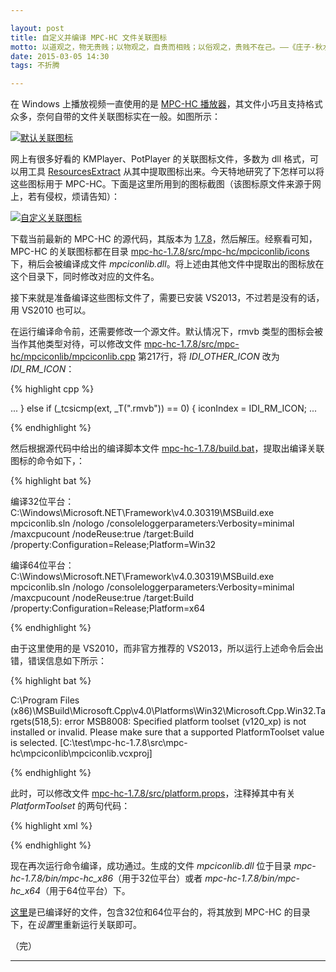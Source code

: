 ```yaml
---

layout: post
title: 自定义并编译 MPC-HC 文件关联图标
motto: 以道观之，物无贵贱；以物观之，自贵而相贱；以俗观之，贵贱不在己。——《庄子·秋水》
date: 2015-03-05 14:30
tags: 不折腾

---
```


在 Windows 上播放视频一直使用的是 [MPC-HC 播放器][ref-8]，其文件小巧且支持格式众多，奈何自带的文件关联图标实在一般。如图所示：

<!-- more -->

[![默认关联图标][pic-1]][pic-1]

网上有很多好看的 KMPlayer、PotPlayer 的关联图标文件，多数为 dll 格式，可以用工具 [ResourcesExtract][ref-1] 从其中提取图标出来。今天特地研究了下怎样可以将这些图标用于 MPC-HC。下面是这里所用到的图标截图（该图标原文件来源于网上，若有侵权，烦请告知）：

[![自定义关联图标][pic-2]][pic-2]

下载当前最新的 MPC-HC 的源代码，其版本为 [1.7.8][ref-2]，然后解压。经察看可知，MPC-HC 的关联图标都在目录 [mpc-hc-1.7.8/src/mpc-hc/mpciconlib/icons][ref-3] 下，稍后会被编译成文件 *mpciconlib.dll*。将上述由其他文件中提取出的图标放在这个目录下，同时修改对应的文件名。

接下来就是准备编译这些图标文件了，需要已安装 VS2013，不过若是没有的话，用 VS2010 也可以。

在运行编译命令前，还需要修改一个源文件。默认情况下，rmvb 类型的图标会被当作其他类型对待，可以修改文件 [mpc-hc-1.7.8/src/mpc-hc/mpciconlib/mpciconlib.cpp][ref-4] 第217行，将 *IDI_OTHER_ICON* 改为 *IDI_RM_ICON*：

{% highlight cpp %}

...
    } else if (_tcsicmp(ext, _T(".rmvb")) == 0) {
        iconIndex = IDI_RM_ICON;
...

{% endhighlight %}

然后根据源代码中给出的编译脚本文件 [mpc-hc-1.7.8/build.bat][ref-5]，提取出编译关联图标的命令如下，：

{% highlight bat %}

编译32位平台：
C:\Windows\Microsoft.NET\Framework\v4.0.30319\MSBuild.exe mpciconlib.sln /nologo /consoleloggerparameters:Verbosity=minimal /maxcpucount /nodeReuse:true /target:Build /property:Configuration=Release;Platform=Win32

编译64位平台：
C:\Windows\Microsoft.NET\Framework\v4.0.30319\MSBuild.exe mpciconlib.sln /nologo /consoleloggerparameters:Verbosity=minimal /maxcpucount /nodeReuse:true /target:Build /property:Configuration=Release;Platform=x64

{% endhighlight %}

由于这里使用的是 VS2010，而非官方推荐的 VS2013，所以运行上述命令后会出错，错误信息如下所示：

{% highlight bat %}

C:\Program Files (x86)\MSBuild\Microsoft.Cpp\v4.0\Platforms\Win32\Microsoft.Cpp.Win32.Targets(518,5): 
error MSB8008: Specified platform toolset (v120_xp) is not installed or invalid. Please make sure that a supported PlatformToolset value is selected.
[C:\test\mpc-hc-1.7.8\src\mpc-hc\mpciconlib\mpciconlib.vcxproj]

{% endhighlight %}

此时，可以修改文件 [mpc-hc-1.7.8/src/platform.props][ref-6]，注释掉其中有关 *PlatformToolset* 的两句代码：

{% highlight xml %}

<?xml version="1.0" encoding="utf-8"?>
<Project ToolsVersion="4.0" xmlns="http://schemas.microsoft.com/developer/msbuild/2003">
  <PropertyGroup Label="Configuration">
<!--
    <PlatformToolset Condition="'$(ANALYZE)'!='true'">v120_xp</PlatformToolset>
    <PlatformToolset Condition="'$(ANALYZE)'=='true'">v120</PlatformToolset>
-->
  </PropertyGroup>
</Project>

{% endhighlight %}

现在再次运行命令编译，成功通过。生成的文件 *mpciconlib.dll* 位于目录 *mpc-hc-1.7.8/bin/mpc-hc_x86*（用于32位平台）或者 *mpc-hc-1.7.8/bin/mpc-hc_x64*（用于64位平台）下。

[这里][ref-7]是已编译好的文件，包含32位和64位平台的，将其放到 MPC-HC 的目录下，在*设置*里重新运行关联即可。

（完）

------

[pic-1]: https://ucry3q.dm2302.livefilestore.com/y2pSD2tlSxEjNsC982KXI553AUjEgFUSxuC1Nti0ZyOz6EOaheKILHLGzhLWQsh_RDsnkAdh1YOC9h7UBAv8I-22SzLA5smaGwuuW_NOQ1xpzLkB_pNYo8VquILIEi_YcaA3XPuv1attebbZKpTJXLaEw/2015-03-05.01.png?psid=1
[pic-2]: https://ucry3q.dm2302.livefilestore.com/y2paCSAZtEyS_UljnhYnPDp7RjFoZNOxEIsderkss9krm8dITCPXu-BQ1KuYaPHj3A8EplNfX1tq-9v0PGkXHGMuBxv8JMwVp5rCu_NAvW11qgKt8ED9I9sRIg8b5-S5KPfFAd6h7ixOj2Cvtvv9kLrmA/2015-03-05.02.png?psid=1

[ref-1]: http://www.nirsoft.net/utils/resources_extract.html
[ref-2]: https://github.com/mpc-hc/mpc-hc/releases/tag/1.7.8
[ref-3]: https://github.com/mpc-hc/mpc-hc/tree/6fcba1bead7608fb480ab943ab9689bc66f4e009/src/mpc-hc/mpciconlib/icons
[ref-4]: https://github.com/mpc-hc/mpc-hc/blob/6fcba1bead7608fb480ab943ab9689bc66f4e009/src/mpc-hc/mpciconlib/mpciconlib.cpp#L217
[ref-5]: https://github.com/mpc-hc/mpc-hc/blob/6fcba1bead7608fb480ab943ab9689bc66f4e009/build.bat#L259
[ref-6]: https://github.com/mpc-hc/mpc-hc/blob/6fcba1bead7608fb480ab943ab9689bc66f4e009/src/platform.props
[ref-7]: http://pan.baidu.com/s/1bn6MVa3
[ref-8]: http://mpc-hc.org/